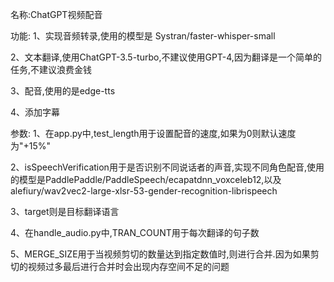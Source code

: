 名称:ChatGPT视频配音

功能:
1、实现音频转录,使用的模型是 Systran/faster-whisper-small

2、文本翻译,使用ChatGPT-3.5-turbo,不建议使用GPT-4,因为翻译是一个简单的任务,不建议浪费金钱

3、配音,使用的是edge-tts

4、添加字幕

参数:
1、在app.py中,test_length用于设置配音的速度,如果为0则默认速度为"+15%"

2、isSpeechVerification用于是否识别不同说话者的声音,实现不同角色配音,使用的模型是PaddlePaddle/PaddleSpeech/ecapatdnn_voxceleb12,以及alefiury/wav2vec2-large-xlsr-53-gender-recognition-librispeech

3、target则是目标翻译语言

4、在handle_audio.py中,TRAN_COUNT用于每次翻译的句子数

5、MERGE_SIZE用于当视频剪切的数量达到指定数值时,则进行合并.因为如果剪切的视频过多最后进行合并时会出现内存空间不足的问题



